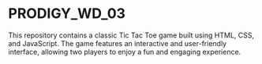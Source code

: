 # PRODIGY_WD_03
This repository contains a classic Tic Tac Toe game built using HTML, CSS, and JavaScript. The game features an interactive and user-friendly interface, allowing two players to enjoy a fun and engaging experience.
